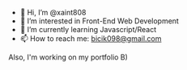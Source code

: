 - 👋 Hi, I’m @xaint808
- 👀 I’m interested in Front-End Web Development
- 🌱 I’m currently learning Javascript/React
- 📫 How to reach me: bicik098@gmail.com

Also, I'm working on my portfolio B)
